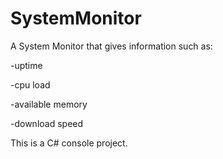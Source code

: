 # SystemMonitor
A System Monitor that gives information such as:

-uptime

-cpu load

-available memory 

-download speed

This is a C# console project.
